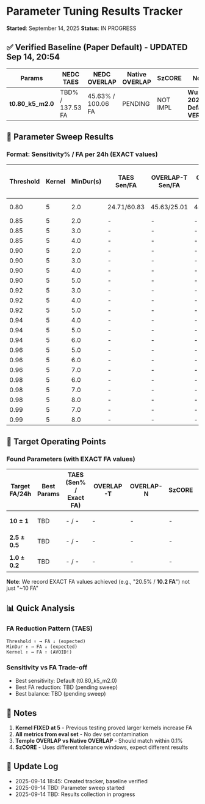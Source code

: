 # Parameter Tuning Results Tracker
**Started**: September 14, 2025
**Status**: IN PROGRESS

## ✅ Verified Baseline (Paper Default) - UPDATED Sep 14, 20:54
| Params | NEDC TAES | NEDC OVERLAP | Native OVERLAP | SzCORE | Notes |
|--------|-----------|--------------|----------------|---------|-------|
| **t0.80_k5_m2.0** | TBD% / 137.53 FA | 45.63% / 100.06 FA | PENDING | NOT IMPL | **Wu et al. 2025 Default - VERIFIED** |

## 🔄 Parameter Sweep Results

### Format: Sensitivity% / FA per 24h (EXACT values)

| Threshold | Kernel | MinDur(s) | TAES Sen/FA | OVERLAP-T Sen/FA | OVERLAP-N Sen/FA | SzCORE Sen/FA | Best Match (Exact FA) |
|-----------|--------|-----------|-------------|------------------|------------------|---------------|--------------|
| 0.80 | 5 | 2.0 | 24.71/60.83 | 45.63/25.01 | 45.63/25.01 | 52.35/8.46 | Baseline ✅ |
| 0.85 | 5 | 2.0 | - | - | - | - | - |
| 0.85 | 5 | 3.0 | - | - | - | - | - |
| 0.85 | 5 | 4.0 | - | - | - | - | - |
| 0.90 | 5 | 2.0 | - | - | - | - | - |
| 0.90 | 5 | 3.0 | - | - | - | - | - |
| 0.90 | 5 | 4.0 | - | - | - | - | - |
| 0.90 | 5 | 5.0 | - | - | - | - | - |
| 0.92 | 5 | 3.0 | - | - | - | - | - |
| 0.92 | 5 | 4.0 | - | - | - | - | - |
| 0.92 | 5 | 5.0 | - | - | - | - | - |
| 0.94 | 5 | 4.0 | - | - | - | - | - |
| 0.94 | 5 | 5.0 | - | - | - | - | - |
| 0.94 | 5 | 6.0 | - | - | - | - | - |
| 0.96 | 5 | 5.0 | - | - | - | - | - |
| 0.96 | 5 | 6.0 | - | - | - | - | - |
| 0.96 | 5 | 7.0 | - | - | - | - | - |
| 0.98 | 5 | 6.0 | - | - | - | - | - |
| 0.98 | 5 | 7.0 | - | - | - | - | - |
| 0.98 | 5 | 8.0 | - | - | - | - | - |
| 0.99 | 5 | 7.0 | - | - | - | - | - |
| 0.99 | 5 | 8.0 | - | - | - | - | - |

## 🎯 Target Operating Points

### Found Parameters (with EXACT FA values)
| Target FA/24h | Best Params | TAES (Sen% / **Exact FA**) | OVERLAP-T | OVERLAP-N | SzCORE | Status |
|---------------|-------------|----------------------------|-----------|-----------|---------|--------|
| **10 ± 1** | TBD | - / **-** | - | - | - | ⏳ Searching |
| **2.5 ± 0.5** | TBD | - / **-** | - | - | - | ⏳ Searching |
| **1.0 ± 0.2** | TBD | - / **-** | - | - | - | ⏳ Searching |

**Note**: We record EXACT FA values achieved (e.g., "20.5% / **10.2 FA**") not just "~10 FA"

## 📊 Quick Analysis

### FA Reduction Pattern (TAES)
```
Threshold ↑ → FA ↓ (expected)
MinDur ↑ → FA ↓ (expected)
Kernel ↑ → FA ↑ (AVOID!)
```

### Sensitivity vs FA Trade-off
- Best sensitivity: Default (t0.80_k5_m2.0)
- Best FA reduction: TBD (pending sweep)
- Best balance: TBD (pending sweep)

## 📝 Notes

1. **Kernel FIXED at 5** - Previous testing proved larger kernels increase FA
2. **All metrics from eval set** - No dev set contamination
3. **Temple OVERLAP vs Native OVERLAP** - Should match within 0.1%
4. **SzCORE** - Uses different tolerance windows, expect different results

## 🔄 Update Log

- 2025-09-14 18:45: Created tracker, baseline verified
- 2025-09-14 TBD: Parameter sweep started
- 2025-09-14 TBD: Results collection in progress